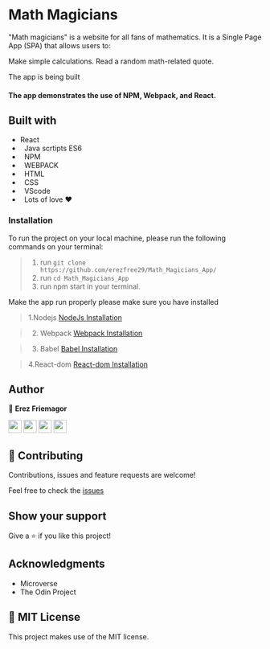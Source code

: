 # Math Magicians 

"Math magicians" is a website for all fans of mathematics. It is a Single Page App (SPA) that allows users to:

Make simple calculations.
Read a random math-related quote.

The app is being built 

#### The app demonstrates the use of NPM, Webpack, and React.

## Built with

-   React
-   Java scrtipts ES6
-   NPM
-   WEBPACK
-   HTML
-   CSS
-   VScode
-   Lots of love :heart:

### Installation

To run the project on your local machine, please run the following commands on your terminal:

> 1. run `git clone https://github.com/erezfree29/Math_Magicians_App/`
> 2. run `cd Math_Magicians_App`
> 3. run npm start in your terminal.

Make the app run properly please make sure you have installed 

> 1.Nodejs
[NodeJs Installation](https://www.digitalocean.com/community/tutorials/how-to-install-node-js-on-ubuntu-18-04)

> 2. Webpack
[Webpack Installation](https://webpack.js.org/guides/installation/)

> 3. Babel
[Babel Installation](https://zoomadmin.com/HowToInstall/UbuntuPackage/babel)

> 4.React-dom
[React-dom Installation](https://www.npmjs.com/package/react-dom)

## Author

👤 **Erez Friemagor**

[<code><img height="26" src="https://cdn.iconscout.com/icon/free/png-256/github-153-675523.png"></code>](https://github.com/erezfree29)
[<code><img height="26" src="https://upload.wikimedia.org/wikipedia/sco/thumb/9/9f/Twitter_bird_logo_2012.svg/1200px-Twitter_bird_logo_2012.svg.png"></code>](https://twitter.com/friemagor?lang=en)
[<code><img height="26" src="https://upload.wikimedia.org/wikipedia/commons/thumb/c/c9/Linkedin.svg/1200px-Linkedin.svg.png"></code>](https://www.linkedin.com/in/erez-friemagor/?originalSubdomain=uk)
<a href="mailto:erezfree29@gmail.com?subject=Hey Erez!"><img height="26" src="https://cdn.worldvectorlogo.com/logos/official-gmail-icon-2020-.svg"></a>

## 🤝 Contributing

Contributions, issues and feature requests are welcome!

Feel free to check the [issues](https://github.com/erezfree29/Math_Magicians_App/issues)

## Show your support

Give a ⭐️ if you like this project!

## Acknowledgments

-   Microverse
-   The Odin Project

## 📝 MIT License

This project makes use of the MIT license.
